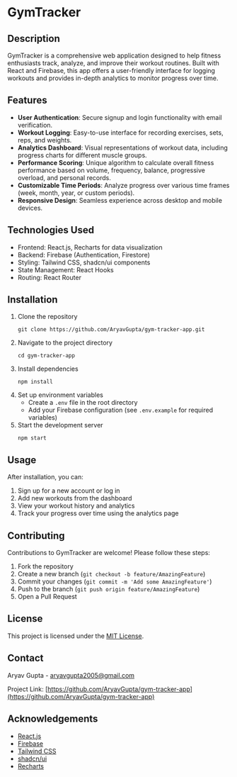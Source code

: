 # GymTracker

## Description
GymTracker is a comprehensive web application designed to help fitness enthusiasts track, analyze, and improve their workout routines. Built with React and Firebase, this app offers a user-friendly interface for logging workouts and provides in-depth analytics to monitor progress over time.

## Features
- **User Authentication**: Secure signup and login functionality with email verification.
- **Workout Logging**: Easy-to-use interface for recording exercises, sets, reps, and weights.
- **Analytics Dashboard**: Visual representations of workout data, including progress charts for different muscle groups.
- **Performance Scoring**: Unique algorithm to calculate overall fitness performance based on volume, frequency, balance, progressive overload, and personal records.
- **Customizable Time Periods**: Analyze progress over various time frames (week, month, year, or custom periods).
- **Responsive Design**: Seamless experience across desktop and mobile devices.

## Technologies Used
- Frontend: React.js, Recharts for data visualization
- Backend: Firebase (Authentication, Firestore)
- Styling: Tailwind CSS, shadcn/ui components
- State Management: React Hooks
- Routing: React Router

## Installation
1. Clone the repository
   ```
   git clone https://github.com/AryavGupta/gym-tracker-app.git
   ```
2. Navigate to the project directory
   ```
   cd gym-tracker-app
   ```
3. Install dependencies
   ```
   npm install
   ```
4. Set up environment variables
   - Create a `.env` file in the root directory
   - Add your Firebase configuration (see `.env.example` for required variables)
5. Start the development server
   ```
   npm start
   ```

## Usage
After installation, you can:
1. Sign up for a new account or log in
2. Add new workouts from the dashboard
3. View your workout history and analytics
4. Track your progress over time using the analytics page

## Contributing
Contributions to GymTracker are welcome! Please follow these steps:
1. Fork the repository
2. Create a new branch (`git checkout -b feature/AmazingFeature`)
3. Commit your changes (`git commit -m 'Add some AmazingFeature'`)
4. Push to the branch (`git push origin feature/AmazingFeature`)
5. Open a Pull Request

## License
This project is licensed under the [MIT License](LICENSE).

## Contact
Aryav Gupta - aryavgupta2005@gmail.com

Project Link: [https://github.com/AryavGupta/gym-tracker-app](https://github.com/AryavGupta/gym-tracker-app)

## Acknowledgements
- [React.js](https://reactjs.org/)
- [Firebase](https://firebase.google.com/)
- [Tailwind CSS](https://tailwindcss.com/)
- [shadcn/ui](https://ui.shadcn.com/)
- [Recharts](https://recharts.org/)
